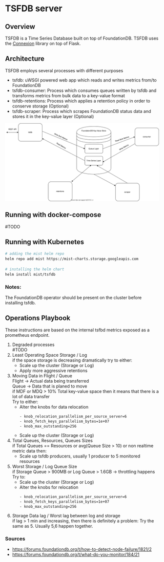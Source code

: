 # TSFDB server

## Overview
TSFDB is a Time Series Database built on top of FoundationDB.
TSFDB uses the [Connexion](https://github.com/zalando/connexion) library on top of Flask.

## Architecture
TSFDB employs several processes with different purposes
* tsfdb: uWSGI powered web app which reads and writes metrics from/to FoundationDB
* tsfdb-consumer: Process which consumes queues written by tsfdb and transforms metrics from bulk data to a key-value format
* tsfdb-retentions: Process which applies a retention policy in order to conserve storage (Optional)
* tsfdb-scraper: Process which scrapes FoundationDB status data and stores it in the key-value layer (Optional)

![Architecture.svg](Architecture.svg)

## Running with docker-compose
#TODO

## Running with Kubernetes

```bash
# adding the mist helm repo
helm repo add mist https://mist-charts.storage.googleapis.com

# installing the helm chart
helm install mist/tsfdb
```
### Notes:
The FoundationDB operator should be present on the cluster before installing tsfdb.

## Operations Playbook
These instructions are based on the internal tsfbd metrics exposed as a prometheus endpoint.
1) Degraded processes\
 #TODO
2) Least Operating Space Storage / Log\
 if the space storage is decreasing dramatically try to either:
   * Scale up the cluster (Storage or Log)
   * Apply more aggressive retentions
3) Moving Data in Flight / Queue\
Flight -> Actual data being transferred\
Queue -> Data that is planed to move\
 if MDF or MDQ > 10% Total key-value space then it means that there is a lot of data transfer\
 Try to either:
   * Alter the knobs for data relocation
        ```
        - knob_relocation_parallelism_per_source_server=6
        - knob_fetch_keys_parallelism_bytes=1e+07
        - knob_max_outstanding=256
        ```
   * Scale up the cluster (Storage or Log)
4) Total Queues, Resources, Queues Sizes\
if Total Queues == Resources or avg(Queue Size > 10) or non realtime metric data then:
   * Scale up tsfdb producers, usually 1 producer to 5 monitored resources
5) Worst Storage / Log Queue Size\
   if Storage Queue > 900MB or Log Queue > 1.6GB -> throttling happens\
   Try to:
   * Scale up the cluster (Storage or Log)
   * Alter the knobs for relocation
        ```
        - knob_relocation_parallelism_per_source_server=6
        - knob_fetch_keys_parallelism_bytes=1e+07
        - knob_max_outstanding=256
        ```
6) Storage Data lag / Worst lag between log and storage\
   if lag > 1 min and increasing, then there is definitely a problem:
   Try the same as 5. Usually 5,6 happen together.

### Sources
* https://forums.foundationdb.org/t/how-to-detect-node-failure/1821/2
* https://forums.foundationdb.org/t/what-do-you-monitor/184/21
